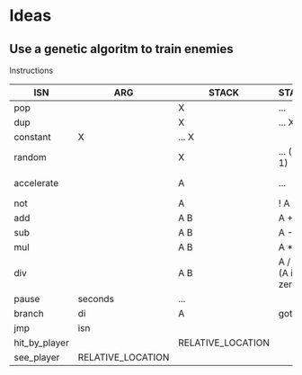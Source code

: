 # Ideas

## Use a genetic algoritm to train enemies

Instructions

| ISN | ARG | STACK | STACK | COMMENT |
|-----|-----|-------|-------|---------|
| pop | | X | ... |
| dup | | X | ... X X |
| constant | X | ... X | |
| random | | X | ... (-1, 1) | |
| accelerate | | A | ... | change DP by A * dt
| not | | A | ! A |
| add | | A B | A + B
| sub | | A B | A - B
| mul | | A B | A * B
| div | | A B | A / B (A if B zero)
| pause | seconds | ...
| branch | di | A | goto |
| jmp | isn | | | |
| hit_by_player | | RELATIVE_LOCATION |
| see_player | RELATIVE_LOCATION |
